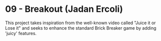 # 09 - Breakout (Jadan Ercoli)

This project takes inspiration from the well-known video called "Juice it or Lose it" and seeks to enhance the standard Brick Breaker game by adding 'juicy' features. 
